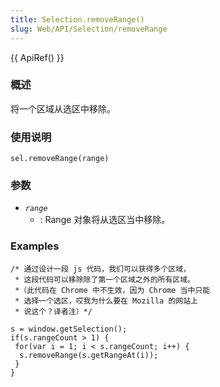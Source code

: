 ```yaml
---
title: Selection.removeRange()
slug: Web/API/Selection/removeRange
---
```


{{ ApiRef() }}

### 概述

将一个区域从选区中移除。

### 使用说明

```plain
sel.removeRange(range)
```

### 参数

- _`range`_
  - : Range 对象将从选区当中移除。

### Examples

```plain
/* 通过设计一段 js 代码，我们可以获得多个区域，
 * 这段代码可以移除除了第一个区域之外的所有区域。
 *（此代码在 Chrome 中不生效，因为 Chrome 当中只能
 * 选择一个选区，哎我为什么要在 Mozilla 的网站上
 * 说这个？译者注）*/

s = window.getSelection();
if(s.rangeCount > 1) {
 for(var i = 1; i < s.rangeCount; i++) {
  s.removeRange(s.getRangeAt(i));
 }
}
```
